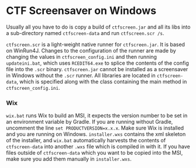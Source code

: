 CTF Screensaver on Windows
====================
Usually all you have to do is copy a build of `ctfscreen.jar` and all its libs into a sub-directory named `ctfscreen-data` and run `ctfscreen.scr /s`. 

`ctfscreen.scr` is a light-weight native runner for `ctfscreen.jar`. It is based on WinRun4J. Changes to the configuration of the runner are made by changing the values in `ctfscreen_config.ini` and then running `updateini.bat`, which uses `RCEDIT64.exe` to splice the contents of the config file into the `.scr` binary. `ctfscreen.jar` cannot be installed as a screensaver in Windows without the `.scr` runner. All libraries are located in `ctfscreen-data`, which is specified along with the class containing the main method in `ctfscreen_config.ini`. 

### Wix
`wix.bat` runs Wix to build an MSI, it expects the version number to be set in an environment variable by Gradle. If you are running without Gradle, uncomment the line `set PRODUCTVERSION=x.x.x`. Make sure Wix is installed and you are running on Windows. `installer.wxs` contains the xml skeleton of the installer, and `wix.bat` automatically harvests the contents of `ctfscreen-data` into another `.wxs` file which is compiled in with it. If you have files outside of `ctfscreen-data` which you want to be copied into the MSI, make sure you add them manually in `installer.wxs`. 
